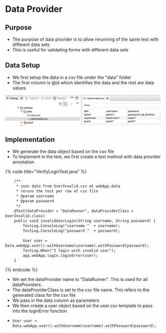 # Data Provider

## Purpose

* The purpose of data provider is to allow rerunning of the same test with different data sets
* This is useful for validating forms with different data sets

## Data Setup

* We first setup the data in a csv file under the "data" folder
* The first column is @id which identifies the data and the rest are data values

![UserInvalid.csv](../../.gitbook/assets/image%20%28109%29.png)

## Implementation

* We generate the data object based on the csv file
* To Implement in the test, we first create a test method with data provider annotation

{% code title="VerifyLoginTest.java" %}
```text
	/**
	 * uses data from UserInvalid.csv at webApp.data
	 * reruns the test per row of csv file
	 * @param username
	 * @param password
	 */
	@Test(dataProvider = "DataRunner", dataProviderClass = UserInvalid.class)
	public void invalidUserLogin(String username, String password) {
		TestLog.ConsoleLog("username "  + username);
		TestLog.ConsoleLog("password "  + password);

		User user = Data.webApp.user().withUsername(username).withPassword(password);
		TestLog.When("I login with invalid user");
		app.webApp.login.loginError(user);
	}
```
{% endcode %}

* We set the dataProvider name to "DataRunner". This is used for all dataProviders.
* The dataProviderClass is set to the csv file name. This refers to the generated class for the csv file
* We pass in the data column as parameters
* We then create a user object based on the user.csv template to pass into the loginError function
* ```text
  User user = Data.webApp.user().withUsername(username).withPassword(password);
  ```




